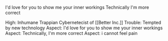 
I'd love for you to show me your inner workings
Technically I'm more correct

High: Inhumane Trappian Cybernetecist of [[Better Inc.]]
Trouble: Tempted by new technology
Aspect: I'd love for you to show me your inner workings
Aspect: Technically, I'm more correct
Aspect: i cannot feel pain